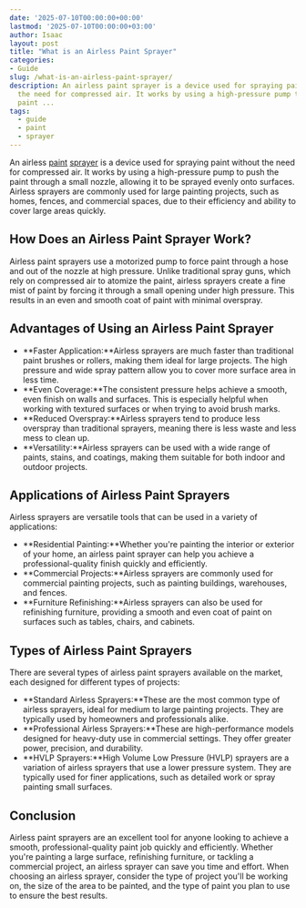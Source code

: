 ```yaml
---
date: '2025-07-10T00:00:00+00:00'
lastmod: '2025-07-10T00:00:00+03:00'
author: Isaac
layout: post
title: "What is an Airless Paint Sprayer"
categories:
- Guide
slug: /what-is-an-airless-paint-sprayer/
description: An airless paint sprayer is a device used for spraying paint without
  the need for compressed air. It works by using a high-pressure pump to push the
  paint ...
tags: 
  - guide
  - paint
  - sprayer
---
```

An airless [paint](/posts/airless-paint-sprayer-cleaning-solution/) [sprayer](/posts/best-paint-sprayer-for-ceiling/) is a device used for spraying paint without the need for compressed air. It works by using a high-pressure pump to push the paint through a small nozzle, allowing it to be sprayed evenly onto surfaces. Airless sprayers are commonly used for large painting projects, such as homes, fences, and commercial spaces, due to their efficiency and ability to cover large areas quickly.
## How Does an Airless Paint Sprayer Work?
Airless paint sprayers use a motorized pump to force paint through a hose and out of the nozzle at high pressure. Unlike traditional spray guns, which rely on compressed air to atomize the paint, airless sprayers create a fine mist of paint by forcing it through a small opening under high pressure. This results in an even and smooth coat of paint with minimal overspray.
## Advantages of Using an Airless Paint Sprayer
- **Faster Application:**Airless sprayers are much faster than traditional paint brushes or rollers, making them ideal for large projects. The high pressure and wide spray pattern allow you to cover more surface area in less time.
- **Even Coverage:**The consistent pressure helps achieve a smooth, even finish on walls and surfaces. This is especially helpful when working with textured surfaces or when trying to avoid brush marks.
- **Reduced Overspray:**Airless sprayers tend to produce less overspray than traditional sprayers, meaning there is less waste and less mess to clean up.
- **Versatility:**Airless sprayers can be used with a wide range of paints, stains, and coatings, making them suitable for both indoor and outdoor projects.
## Applications of Airless Paint Sprayers
Airless sprayers are versatile tools that can be used in a variety of applications:
- **Residential Painting:**Whether you're painting the interior or exterior of your home, an airless paint sprayer can help you achieve a professional-quality finish quickly and efficiently.
- **Commercial Projects:**Airless sprayers are commonly used for commercial painting projects, such as painting buildings, warehouses, and fences.
- **Furniture Refinishing:**Airless sprayers can also be used for refinishing furniture, providing a smooth and even coat of paint on surfaces such as tables, chairs, and cabinets.
## Types of Airless Paint Sprayers
There are several types of airless paint sprayers available on the market, each designed for different types of projects:
- **Standard Airless Sprayers:**These are the most common type of airless sprayers, ideal for medium to large painting projects. They are typically used by homeowners and professionals alike.
- **Professional Airless Sprayers:**These are high-performance models designed for heavy-duty use in commercial settings. They offer greater power, precision, and durability.
- **HVLP Sprayers:**High Volume Low Pressure (HVLP) sprayers are a variation of airless sprayers that use a lower pressure system. They are typically used for finer applications, such as detailed work or spray painting small surfaces.
## Conclusion
Airless paint sprayers are an excellent tool for anyone looking to achieve a smooth, professional-quality paint job quickly and efficiently. Whether you're painting a large surface, refinishing furniture, or tackling a commercial project, an airless sprayer can save you time and effort. When choosing an airless sprayer, consider the type of project you'll be working on, the size of the area to be painted, and the type of paint you plan to use to ensure the best results.
